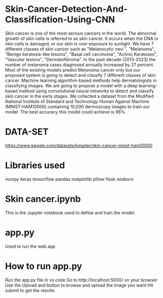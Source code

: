 # Skin-Cancer-Detection-And-Classification-Using-CNN
Skin cancer is one of the most serious cancers in the world. The abnormal growth of skin cells is referred to as skin cancer. It occurs when the DNA in skin cells is damaged, or our skin is over exposure to sunlight. We have 7 different classes of skin cancer such as "Melanocytic nevi ", "Melanoma", "Benign keratosis-like lesions", "Basal cell carcinoma", "Actinic Keratoses", "Vascular lesions", "Dermatofibroma". In the past decade (2013-2023) the number of melanoma cases diagnosed annually increased by 27 percent. Most of the existing models predict Melanoma cancer only but our proposed system is going to detect and classify 7 different classes of skin cancer. Machine learning algorithm-based methods help dermatologists in classifying images. We are going to propose a model with a deep learning-based method using convolutional neural networks to detect and classify skin cancer in the early stages. We collected a dataset from the Modified National Institute of Standard and Technology Human Against Machine (MNIST-HAM10000) containing 10,000 dermoscopy images to train our model. The best accuracy this model could achieve is 96%.
# DATA-SET
https://www.kaggle.com/datasets/kmader/skin-cancer-mnist-ham10000
# Libraries used
numpy
keras
tensorflow
pandas
matplotlib
pillow
flask
seaborn
# Skin cancer.ipynb
This is the Jupyter notebook used to define and train the model.
# app.py
Used to run the web app
# How to run app.py
Run the app.py file in vs code
Go to http://localhost:5000/ on your browser
Use the Upload and button to browse and upload the image you want
Hit submit to get the results.
